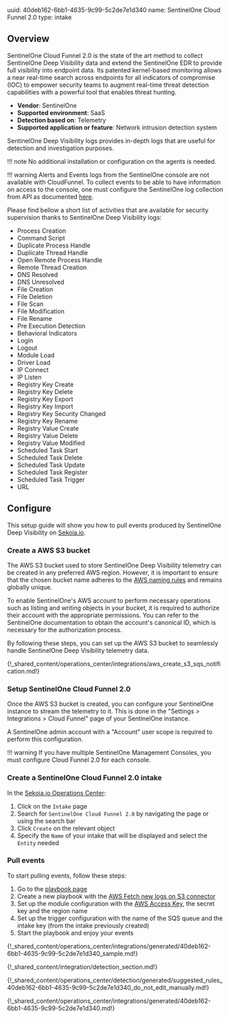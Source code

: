uuid: 40deb162-6bb1-4635-9c99-5c2de7e1d340
name: SentinelOne Cloud Funnel 2.0
type: intake

## Overview

SentinelOne Cloud Funnel 2.0 is the state of the art method to collect SentinelOne Deep Visibility data and extend the SentinelOne EDR to provide full visibility into endpoint data. Its patented kernel-based monitoring allows a near real-time search across endpoints for all indicators of compromise (IOC) to empower security teams to augment real-time threat detection capabilities with a powerful tool that enables threat hunting.

- **Vendor**: SentinelOne
- **Supported environment**: SaaS
- **Detection based on**: Telemetry
- **Supported application or feature**: Network intrusion detection system

SentinelOne Deep Visibility logs provides in-depth logs that are useful for detection and investigation purposes.

!!! note
    No additional installation or configuration on the agents is needed.

!!! warning
    Alerts and Events logs from the SentinelOne console are not available with CloudFunnel. To collect events to be able to have information on access to the console, one must configure the SentinelOne log collection from API as documented [here](/integration/categories/endpoint/sentinelone.md).

Please find bellow a short list of activities that are available for security supervision thanks to SentinelOne Deep Visibility logs:

- Process Creation
- Command Script
- Duplicate Process Handle
- Duplicate Thread Handle
- Open Remote Process Handle
- Remote Thread Creation
- DNS Resolved
- DNS Unresolved
- File Creation
- File Deletion
- File Scan
- File Modification
- File Rename
- Pre Execution Detection
- Behavioral Indicators
- Login
- Logout
- Module Load
- Driver Load
- IP Connect
- IP Listen
- Registry Key Create
- Registry Key Delete
- Registry Key Export
- Registry Key Import
- Registry Key Security Changed
- Registry Key Rename
- Registry Value Create
- Registry Value Delete
- Registry Value Modified
- Scheduled Task Start
- Scheduled Task Delete
- Scheduled Task Update
- Scheduled Task Register
- Scheduled Task Trigger
- URL

## Configure

This setup guide will show you how to pull events produced by SentinelOne Deep Visibility on [Sekoia.io](https://app.sekoia.io/).

### Create a AWS S3 bucket

The AWS S3 bucket used to store SentinelOne Deep Visibility telemetry can be created in any preferred AWS region. However, it is important to ensure that the chosen bucket name adheres to the [AWS naming rules](https://docs.aws.amazon.com/AmazonS3/latest/userguide/bucketnamingrules.html) and remains globally unique.

To enable SentinelOne's AWS account to perform necessary operations such as listing and writing objects in your bucket, it is required to authorize their account with the appropriate permissions. You can refer to the SentinelOne documentation to obtain the account's canonical ID, which is necessary for the authorization process.

By following these steps, you can set up the AWS S3 bucket to seamlessly handle SentinelOne Deep Visibility telemetry data.

{!_shared_content/operations_center/integrations/aws_create_s3_sqs_notification.md!}

### Setup SentinelOne Cloud Funnel 2.0

Once the AWS S3 bucket is created, you can configure your SentinelOne instance to stream the telemetry to it. This is done in the "Settings > Integrations > Cloud Funnel" page of your SentinelOne instance.

A SentinelOne admin account with a "Account" user scope is required to perform this configuration.

!!! warning
    If you have multiple SentinelOne Management Consoles, you must configure Cloud Funnel 2.0 for each console.

### Create a SentinelOne Cloud Funnel 2.0 intake

In the [Sekoia.io Operations Center](https://app.sekoia.io/operations/intakes):

1. Click on the `Intake` page
2. Search for `SentinelOne Cloud Funnel 2.0` by navigating the page or using the search bar
3. Click `Create` on the relevant object
4. Specify the `Name` of your intake that will be displayed and select the `Entity` needed

### Pull events

To start pulling events, follow these steps:

1. Go to the [playbook page](https://app.sekoia.io/operations/playbooks)
2. Create a new playbook with the [AWS Fetch new logs on S3 connector](/integration/action_library/aws.md)
3. Set up the module configuration with the [AWS Access Key](https://docs.aws.amazon.com/IAM/latest/UserGuide/id_credentials_access-keys.html), the secret key and the region name
4. Set up the trigger configuration with the name of the SQS queue and the intake key (from the intake previously created)
5. Start the playbook and enjoy your events

{!_shared_content/operations_center/integrations/generated/40deb162-6bb1-4635-9c99-5c2de7e1d340_sample.md!}

{!_shared_content/integration/detection_section.md!}

{!_shared_content/operations_center/detection/generated/suggested_rules_40deb162-6bb1-4635-9c99-5c2de7e1d340_do_not_edit_manually.md!}

{!_shared_content/operations_center/integrations/generated/40deb162-6bb1-4635-9c99-5c2de7e1d340.md!}
